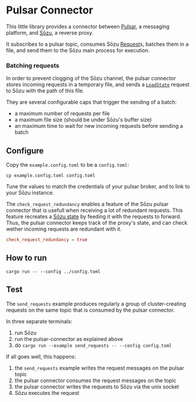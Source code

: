 # Pulsar Connector

This little library provides a connector between
[Pulsar](https://pulsar.apache.org/), a messaging platform,
and [Sōzu](https://github.com/sozu-proxy/sozu), a reverse proxy.

It subscribes to a pulsar topic, consumes Sōzu
[Request](https://docs.rs/sozu-command-lib/0.14.3/sozu_command_lib/proto/command/struct.Request.html)s,
batches them in a file, and send them to the Sōzu main process for execution.

### Batching requests

In order to prevent clogging of the Sōzu channel,
the pulsar connector stores incoming requests in a temporary file, and sends a
[`LoadState`](https://docs.rs/sozu-command-lib/latest/sozu_command_lib/proto/command/request/enum.RequestType.html#variant.LoadState)
request to Sōzu with the path of this file.

They are several configurable caps that trigger the sending of a batch:

- a maximum number of requests per file
- a maximum file size (should be under Sōzu's buffer size)
- an maximum time to wait for new incoming requests before sending a batch

## Configure

Copy the `example.config.toml` to be a `config.toml`:

```
cp example.config.toml config.toml
```

Tune the values to match the credentials of your pulsar broker, and to link to your Sōzu instance.

The `check_request_redundancy` enables a feature of the Sōzu pulsar connector that is usefull when
receiving a lot of redundant requests. This feature recreates a
[Sōzu state](https://docs.rs/sozu-command-lib/latest/sozu_command_lib/state/struct.ConfigState.html)
by feeding it with the requests to forward. Thus, the pulsar connector keeps track of the proxy's state,
and can check wether incoming requests are redundant with it.

```toml
check_request_redundancy = true
```

## How to run

```
cargo run -- --config ../config.toml
```

## Test

The `send_requests` example produces regularly a group of cluster-creating requests on the same topic that is consumed by
the pulsar connector.

In three separate terminals:

1. run Sōzu
2. run the pulsar-connector as explained above
3. do `cargo run --example send_requests -- --config config.toml`

If all goes well, this happens:

1. the `send_requests` example writes the request messages on the pulsar topic
2. the pulsar connector consumes the request messages on the topic
3. the pulsar connector writes the requests to Sōzu via the unix socket
4. Sōzu executes the request
